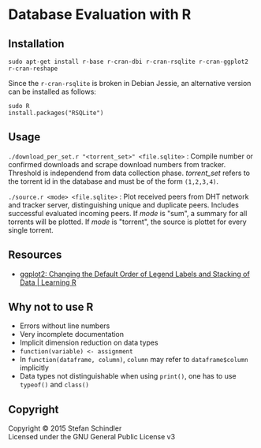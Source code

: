 # Database Evaluation with R
## Installation
    sudo apt-get install r-base r-cran-dbi r-cran-rsqlite r-cran-ggplot2 r-cran-reshape

Since the `r-cran-rsqlite` is broken in Debian Jessie, an alternative version can be installed as follows:

    sudo R
    install.packages("RSQLite")

## Usage
`./download_per_set.r "<torrent_set>" <file.sqlite>`
:   Compile number or confirmed downloads and scrape download numbers from tracker. Threshold is independend from data collection phase. *torrent\_set* refers to the torrent id in the database and must be of the form `(1,2,3,4)`.

`./source.r <mode> <file.sqlite>`
:   Plot received peers from DHT network and tracker server, distinguishing unique and duplicate peers. Includes successful evaluated incoming peers. If *mode* is "sum", a summary for all torrents will be plotted. If *mode* is "torrent", the source is plottet for every single torrent.

## Resources
* [ggplot2: Changing the Default Order of Legend Labels and Stacking of Data | Learning R](https://learnr.wordpress.com/2010/03/23/ggplot2-changing-the-default-order-of-legend-labels-and-stacking-of-data/)

## Why not to use R
* Errors without line numbers
* Very incomplete documentation
* Implicit dimension reduction on data types
* `function(variable) <- assignment`
* In `function(dataframe, column)`, `column` may refer to `dataframe$column` implicitly
* Data types not distinguishable when using `print()`, one has to use `typeof()` and `class()`

## Copyright
Copyright © 2015 Stefan Schindler  
Licensed under the GNU General Public License v3
